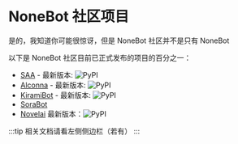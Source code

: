 # NoneBot 社区项目

是的，我知道你可能很惊讶，但是 NoneBot 社区并不是只有 NoneBot

以下是 NoneBot 社区目前已正式发布的项目的百分之一：

- [SAA](https://github.com/felinae98/nonebot-plugin-send-anything-anywhere) -
  最新版本: ![PyPI](https://img.shields.io/pypi/v/nonebot-plugin-send-anything-anywhere)
- [Alconna](https://github.com/nonebot/plugin-alconna) -
  最新版本: ![PyPI](https://img.shields.io/pypi/v/nonebot_plugin_alconna)
- [KiramiBot](https://github.com/A-kirami/KiramiBot) -
  最新版本: ![PyPI](https://img.shields.io/pypi/v/KiramiBot)
- [SoraBot](https://github.com/netsora/SoraBot)
- [Novelai](https://github.com/sena-nana/nonebot-plugin-novelai)
  最新版本：![PyPI](https://img.shields.io/pypi/v/nonebot-plugin-novelai)

:::tip
相关文档请看左侧侧边栏（若有）
:::

<style>
li img {
    display: inline;
    vertical-align: text-bottom;
}
</style>

